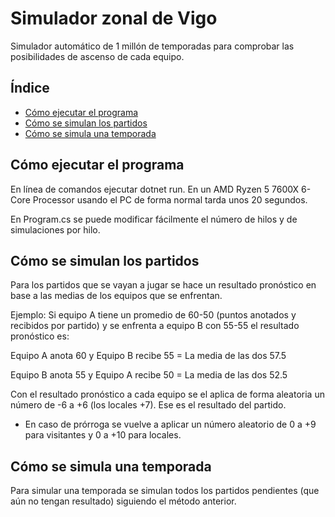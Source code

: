 # Simulador zonal de Vigo

Simulador automático de 1 millón de temporadas para comprobar las posibilidades de ascenso de cada equipo.

## Índice

* [Cómo ejecutar el programa](#cómo-ejecutar-el-programa)
* [Cómo se simulan los partidos](#cómo-se-simulan-los-partidos)
* [Cómo se simula una temporada](#cómo-se-simula-una-temporada)

## Cómo ejecutar el programa

En línea de comandos ejecutar dotnet run. En un AMD Ryzen 5 7600X 6-Core Processor usando el PC de forma normal tarda unos 20 segundos.

En Program.cs se puede modificar fácilmente el número de hilos y de simulaciones por hilo.

## Cómo se simulan los partidos

Para los partidos que se vayan a jugar se hace un resultado pronóstico en base a las medias de los equipos que se enfrentan.

Ejemplo: Si equipo A tiene un promedio de 60-50 (puntos anotados y recibidos por partido) y se enfrenta a equipo B con 55-55 el resultado pronóstico es:

Equipo A anota 60 y Equipo B recibe 55 = La media de las dos 57.5

Equipo B anota 55 y Equipo A recibe 50 = La media de las dos 52.5

Con el resultado pronóstico a cada equipo se el aplica de forma aleatoria un número de -6 a +6 (los locales +7). Ese es el resultado del partido.

- En caso de prórroga se vuelve a aplicar un número aleatorio de 0 a +9 para visitantes y 0 a +10 para locales.

## Cómo se simula una temporada

Para simular una temporada se simulan todos los partidos pendientes (que aún no tengan resultado) siguiendo el método anterior.
